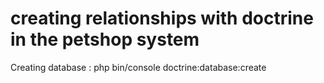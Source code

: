 # creating relationships with doctrine in the petshop system

Creating database : php bin/console doctrine:database:create
